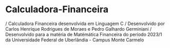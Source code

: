 # Calculadora-Financeira
/ Calculadora Financeira desenvolvida em Linguagem C 
/ Desenvolvido por Carlos Henrique Rodrigues de Moraes e Pedro Galhardo Germiniani
/ Desenvolvido para a matéria de Matémática Financeira do período 2023/1 da Universidade Federal de Uberlândia - Campus Monte Carmelo
